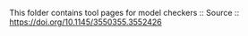 This folder contains tool pages for model checkers
:: Source :: https://doi.org/10.1145/3550355.3552426
